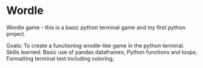 # Wordle
Wordle game - this is a basic python terminal game and my first python project.

Goals: To create a functioning wrodle-like game in the python terminal.
Skills learned: Basic use of pandas dataframes; Python functions and loops; Formatting terminal text including coloring;
